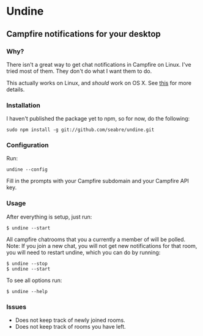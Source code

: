# Undine

## Campfire notifications for your desktop

### Why?

There isn't a great way to get chat notifications in Campfire on Linux.
I've tried most of them. They don't do what I want them to do.

This actually works on Linux, and *should* work on OS X. See [this](https://github.com/visionmedia/node-growl) for more details.

### Installation

I haven't published the package yet to npm, so for now, do the following:

`sudo npm install -g git://github.com/seabre/undine.git`

### Configuration

Run:

```
undine --config
```

Fill in the prompts with your Campfire subdomain and your Campfire API key.

### Usage

After everything is setup, just run:

```
$ undine --start
```

All campfire chatrooms that you a currently a member of will be polled.
Note: If you join a new chat, you will not get new notifications for that room, you will need to restart undine,
which you can do by running:

```
$ undine --stop
$ undine --start
```

To see all options run:

```
$ undine --help
```

### Issues

* Does not keep track of newly joined rooms.
* Does not keep track of rooms you have left.
